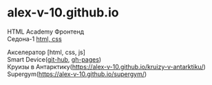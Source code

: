 # alex-v-10.github.io
HTML Academy
  Фронтенд  
    Седона-1 [html, css]()
    
  Акселератор [html, css, js]  
    Smart Device([git-hub](https://github.com/alex-v-10/smart-device), [gh-pages](https://alex-v-10.github.io/smart-device/))  
    Круизы в Антарктику(https://alex-v-10.github.io/kruizy-v-antarktiku/)  
    Supergym(https://alex-v-10.github.io/supergym/)  

